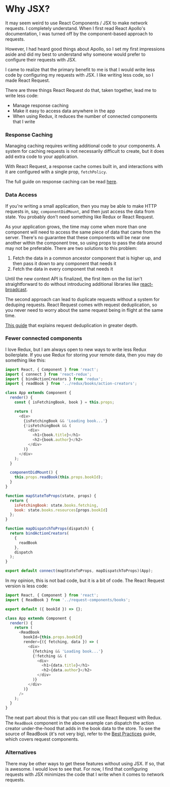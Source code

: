 # Why JSX?

It may seem weird to use React Components / JSX to make network requests. I completely understand.
When I first read React Apollo's documentation, I was turned off by the component-based approach
to requests.

However, I had heard good things about Apollo, so I set my first impressions aside and did my
best to understand why someone would prefer to configure their requests with JSX.

I came to realize that the primary benefit to me is that I would write less code by configuring my
requests with JSX. I like writing less code, so I made React Request.

There are three things React Request do that, taken together, lead me to write less code:

* Manage response caching
* Make it easy to access data anywhere in the app
* When using Redux, it reduces the number of connected components that I write

### Response Caching

Managing caching requires writing additional code to your components. A system for caching requests is not
necessarily difficult to create, but it does add extra code to your application.

With React Request, a response cache comes built in, and interactions with it are configured with a single prop,
`fetchPolicy`.

The full guide on response caching can be read [here](./response-caching.md).

### Data Access

If you're writing a small application, then you may be able to make HTTP requests in, say, `componentDidMount`,
and then just access the data from state. You probably don't need something like Redux or React Request.

As your application grows, the time may come when more than one component will need to access the same
piece of data that came from the server. There's no guarantee that these components will be near one
another within the component tree, so using props to pass the data around may not be preferable. There are
two solutions to this problem:

1. Fetch the data in a common ancestor component that is higher up, and then pass it down to any
   component that needs it
2. Fetch the data in every component that needs it

Until the new context API is finalized, the first item on the list isn't straightforward to do without
introducing additional libraries like [react-broadcast](https://github.com/ReactTraining/react-broadcast).

The second approach can lead to duplicate requests without a system for deduping requests. React Request
comes with request deduplication, so you never need to worry about the same request being in flight at
the same time.

[This guide](./request-deduplication.md) that explains request deduplication in greater depth.

### Fewer connected components

I love Redux, but I am always open to new ways to write less Redux boilerplate. If you use Redux
for storing your remote data, then you may do something like this:

```js
import React, { Component } from 'react';
import { connect } from 'react-redux';
import { bindActionCreators } from 'redux';
import { readBook } from '../redux/books/action-creators';

class App extends Component {
  render() {
    const { isFetchingBook, book } = this.props;

    return (
      <div>
        {isFetchingBook && 'Loading book...'}
        {!isFetchingBook && (
          <div>
            <h1>{book.title}</h1>
            <h2>{book.author}</h2>
          </div>
        )}
      </div>
    );
  }

  componentDidMount() {
    this.props.readBook(this.props.bookId);
  }
}

function mapStateToProps(state, props) {
  return {
    isFetchingBook: state.books.fetching,
    book: state.books.resources[props.bookId]
  };
}

function mapDispatchToProps(dispatch) {
  return bindActionCreators(
    {
      readBook
    },
    dispatch
  );
}

export default connect(mapStateToProps, mapDispatchToProps)(App);
```

In my opinion, this is not bad code, but it is a bit of code. The React Request version is
less code:

```js
import React, { Component } from 'react';
import { ReadBook } from '../request-components/books';

export default ({ bookId }) => {};

class App extends Component {
  render() {
    return (
      <ReadBook
        bookId={this.props.bookId}
        render={({ fetching, data }) => (
          <div>
            {fetching && 'Loading book...'}
            {!fetching && (
              <div>
                <h1>{data.title}</h1>
                <h2>{data.author}</h2>
              </div>
            )}
          </div>
        )}
      />
    );
  }
}
```

The neat part about this is that you can still use React Request with Redux. The `ReadBook` component
in the above example can dispatch the action creator under-the-hood that adds in the book data to
the store. To see the source of ReadBook (it's not very big), refer to the
[Best Practices](./best-practices.md) guide, which covers request components.

### Alternatives

There may be other ways to get these features without using JSX. If so, that is awesome. I would love
to see that. For now, I find that configuring requests with JSX minimizes the code that I write when
it comes to network requests.
